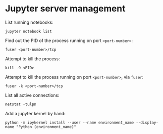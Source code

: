 # Jupyter server management

List running notebooks:

~~~~
jupyter notebook list
~~~~


Find out the PID of the process running on port `<port-number>`:

~~~~
fuser <port-number>/tcp
~~~~

Attempt to kill the process:

~~~~
kill -9 <PID>
~~~~

Attempt to kill the process running on port `<port-number>`, via `fuser`:

~~~~
fuser -k <port-number>/tcp
~~~~

List all active connections:

~~~~
netstat -tulpn
~~~~

Add a jupyter kernel by hand:

~~~~
python -m ipykernel install --user --name environment_name --display-name "Python (environment_name)"
~~~~
